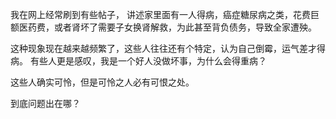 我在网上经常刷到有些帖子，
讲述家里面有一人得病，癌症糖尿病之类，花费巨额医药费，或者肾坏了需要子女换肾解救，为此甚至背负债务，导致全家遭殃。

这种现象现在越来越频繁了，这些人往往还有个特定，认为自己倒霉，运气差才得病。
有些人更是感叹，我是一个好人没做坏事，为什么会得重病？

这些人确实可怜，但是可怜之人必有可恨之处。

到底问题出在哪？


